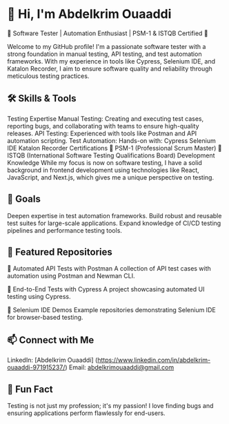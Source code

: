 # 👋 Hi, I'm Abdelkrim Ouaaddi
🌟 Software Tester | Automation Enthusiast | PSM-1 & ISTQB Certified 🌟

Welcome to my GitHub profile! I'm a passionate software tester with a strong foundation in manual testing, API testing, and test automation frameworks. With my experience in tools like Cypress, Selenium IDE, and Katalon Recorder, I aim to ensure software quality and reliability through meticulous testing practices.

## 🛠️ Skills & Tools
Testing Expertise
Manual Testing: Creating and executing test cases, reporting bugs, and collaborating with teams to ensure high-quality releases.
API Testing: Experienced with tools like Postman and API automation scripting.
Test Automation: Hands-on with:
Cypress
Selenium IDE
Katalon Recorder
Certifications
📜 PSM-1 (Professional Scrum Master)
📜 ISTQB (International Software Testing Qualifications Board)
Development Knowledge
While my focus is now on software testing, I have a solid background in frontend development using technologies like React, JavaScript, and Next.js, which gives me a unique perspective on testing.

## 🚀 Goals
Deepen expertise in test automation frameworks.
Build robust and reusable test suites for large-scale applications.
Expand knowledge of CI/CD testing pipelines and performance testing tools.
## 📂 Featured Repositories
🔗 Automated API Tests with Postman
A collection of API test cases with automation using Postman and Newman CLI.

🔗 End-to-End Tests with Cypress
A project showcasing automated UI testing using Cypress.

🔗 Selenium IDE Demos
Example repositories demonstrating Selenium IDE for browser-based testing.

## 📫 Connect with Me
LinkedIn: [Abdelkrim Ouaaddi] (https://www.linkedin.com/in/abdelkrim-ouaaddi-971915237/)
Email: abdelkrimouaaddi@gmail.com
## 🌟 Fun Fact
Testing is not just my profession; it's my passion! I love finding bugs and ensuring applications perform flawlessly for end-users.




